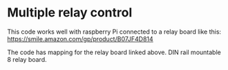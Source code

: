 # Multiple relay control
This code works well with raspberry Pi connected to a relay board like this:
https://smile.amazon.com/gp/product/B07JF4D814

The code has mapping for the relay board linked above. DIN rail mountable 8 relay board.